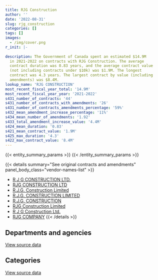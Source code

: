 ```yaml
---
title: RJG Construction
author: ''
date: '2022-08-31'
slug: rjg_construction
categories: []
tags: []
images:
  - /img/cover.png
r_init: |-
  
description: The Government of Canada spent an estimated $14.9M
  in 2021-2022 on contracts with RJG Construction. The average
  contract duration was 0.83 years, and the average contract value
  (not including contracts under $10k) was $1.9M. The longest
  contract was 4.3 years. The largest contract by value (including
  amendments) was $8.4M.
lookup_name: 'RJG CONSTRUCTION'
most_recent_fiscal_year_total: '14.9M'
most_recent_fiscal_year_year: '2021-2022'
s431_number_of_contracts: '44'
s431_number_of_contracts_with_amendments: '26'
s431_number_of_contracts_amendments_percentage: '59%'
s432_mean_amendment_increase_percentage: '11%'
s434_mean_number_of_amendments: '1.92'
s433_total_amendment_increase_value: '4.4M'
s424_mean_duration: '0.83'
s421_mean_contract_value: '1.9M'
s425_max_duration: '4.3'
s422_max_contract_value: '8.4M'
---
```


<script src="/rmarkdown-libs/htmlwidgets/htmlwidgets.js"></script>
<link href="/rmarkdown-libs/datatables-css/datatables-crosstalk.css" rel="stylesheet" />
<script src="/rmarkdown-libs/datatables-binding/datatables.js"></script>
<script src="/rmarkdown-libs/jquery/jquery-3.6.0.min.js"></script>
<link href="/rmarkdown-libs/dt-core-bootstrap/css/dataTables.bootstrap.min.css" rel="stylesheet" />
<link href="/rmarkdown-libs/dt-core-bootstrap/css/dataTables.bootstrap.extra.css" rel="stylesheet" />
<script src="/rmarkdown-libs/dt-core-bootstrap/js/jquery.dataTables.min.js"></script>
<script src="/rmarkdown-libs/dt-core-bootstrap/js/dataTables.bootstrap.min.js"></script>
<link href="/rmarkdown-libs/crosstalk/css/crosstalk.min.css" rel="stylesheet" />
<script src="/rmarkdown-libs/crosstalk/js/crosstalk.min.js"></script>
<script src="/rmarkdown-libs/htmlwidgets/htmlwidgets.js"></script>
<link href="/rmarkdown-libs/datatables-css/datatables-crosstalk.css" rel="stylesheet" />
<script src="/rmarkdown-libs/datatables-binding/datatables.js"></script>
<script src="/rmarkdown-libs/jquery/jquery-3.6.0.min.js"></script>
<link href="/rmarkdown-libs/dt-core-bootstrap/css/dataTables.bootstrap.min.css" rel="stylesheet" />
<link href="/rmarkdown-libs/dt-core-bootstrap/css/dataTables.bootstrap.extra.css" rel="stylesheet" />
<script src="/rmarkdown-libs/dt-core-bootstrap/js/jquery.dataTables.min.js"></script>
<script src="/rmarkdown-libs/dt-core-bootstrap/js/dataTables.bootstrap.min.js"></script>
<link href="/rmarkdown-libs/crosstalk/css/crosstalk.min.css" rel="stylesheet" />
<script src="/rmarkdown-libs/crosstalk/js/crosstalk.min.js"></script>

{{< entity_summary_params >}}
{{< /entity_summary_params >}}

{{< details summary="See original contracts and amendments" panel_body_class="vendor-names-list" >}}
- [R J G CONSTRUCTION LTD.](https://search.open.canada.ca/en/ct/?sort=contract_value_f%20desc&page=1&search_text=%22R%20J%20G%20CONSTRUCTION%20LTD.%22)
- [RJG CONSTRUCTION LTD](https://search.open.canada.ca/en/ct/?sort=contract_value_f%20desc&page=1&search_text=%22RJG%20CONSTRUCTION%20LTD%22)
- [R.J.G. Construction Limited](https://search.open.canada.ca/en/ct/?sort=contract_value_f%20desc&page=1&search_text=%22R.J.G.%20Construction%20Limited%22)
- [R.J.G. CONSTRUCTION LIMITED](https://search.open.canada.ca/en/ct/?sort=contract_value_f%20desc&page=1&search_text=%22R.J.G.%20CONSTRUCTION%20LIMITED%22)
- [R.J.G. CONSTRUCTION](https://search.open.canada.ca/en/ct/?sort=contract_value_f%20desc&page=1&search_text=%22R.J.G.%20CONSTRUCTION%22)
- [RJG Construction Limited](https://search.open.canada.ca/en/ct/?sort=contract_value_f%20desc&page=1&search_text=%22RJG%20Construction%20Limited%22)
- [R J G Construction Ltd.](https://search.open.canada.ca/en/ct/?sort=contract_value_f%20desc&page=1&search_text=%22R%20J%20G%20Construction%20Ltd.%22)
- [RJG COMPANY](https://search.open.canada.ca/en/ct/?sort=contract_value_f%20desc&page=1&search_text=%22RJG%20COMPANY%22)
{{< /details >}}

## Departments and agencies

<div id="htmlwidget-1" style="width:100%;height:auto;" class="datatables html-widget"></div>
<script type="application/json" data-for="htmlwidget-1">{"x":{"style":"bootstrap","filter":"none","vertical":false,"data":[["<a href=\"/departments/dfo-mpo/\">Fisheries and Oceans Canada<\/a>","<a href=\"/departments/pc/\">Parks Canada<\/a>","<a href=\"/departments/pwgsc-tpsgc/\">Public Services and Procurement Canada<\/a>"],[5067023.44,377516.94,10658197.67],[3969060.56,409902.2,9217919.27],[5299361.19,273532.65,1778213.55],[12275848.02,273532.65,2338318.75]],"container":"<table class=\"table table-striped table-hover row-border order-column display\">\n  <thead>\n    <tr>\n      <th>Department<\/th>\n      <th>2018-2019<\/th>\n      <th>2019-2020<\/th>\n      <th>2020-2021<\/th>\n      <th>2021-2022<\/th>\n    <\/tr>\n  <\/thead>\n<\/table>","options":{"order":[[4,"desc"]],"pageLength":10,"autoWidth":true,"columnDefs":[{"targets":1,"render":"function(data, type, row, meta) {\n    return type !== 'display' ? data : DTWidget.formatCurrency(data, \"$\", 2, 3, \",\", \".\", true, null);\n  }"},{"targets":2,"render":"function(data, type, row, meta) {\n    return type !== 'display' ? data : DTWidget.formatCurrency(data, \"$\", 2, 3, \",\", \".\", true, null);\n  }"},{"targets":3,"render":"function(data, type, row, meta) {\n    return type !== 'display' ? data : DTWidget.formatCurrency(data, \"$\", 2, 3, \",\", \".\", true, null);\n  }"},{"targets":4,"render":"function(data, type, row, meta) {\n    return type !== 'display' ? data : DTWidget.formatCurrency(data, \"$\", 2, 3, \",\", \".\", true, null);\n  }"},{"width":"16%","targets":[1,2,3,4]},{"className":"dt-right","targets":[1,2,3,4]}],"orderClasses":false}},"evals":["options.columnDefs.0.render","options.columnDefs.1.render","options.columnDefs.2.render","options.columnDefs.3.render"],"jsHooks":[]}</script>
<p class="text-right">
<a href="https://github.com/GoC-Spending/contracts-data/tree/main/data/out/vendors/rjg_construction/summary_by_fiscal_year_by_department.csv" class="source-data-link btn btn-link">View source data</a>
</p>

## Categories

<div id="htmlwidget-2" style="width:100%;height:auto;" class="datatables html-widget"></div>
<script type="application/json" data-for="htmlwidget-2">{"x":{"style":"bootstrap","filter":"none","vertical":false,"data":[["<a href=\"/categories/facilities_and_construction/\">Facilities and construction<\/a>","<a href=\"/categories/professional_services/\">Professional services<\/a>","<a href=\"/categories/transportation_and_logistics/\">Transportation and logistics<\/a>"],[10017443.77,35191.73,6050102.55],[6110881.63,null,7486000.41],[5572893.85,null,1778213.55],[12549380.67,null,2338318.75]],"container":"<table class=\"table table-striped table-hover row-border order-column display\">\n  <thead>\n    <tr>\n      <th>Category<\/th>\n      <th>2018-2019<\/th>\n      <th>2019-2020<\/th>\n      <th>2020-2021<\/th>\n      <th>2021-2022<\/th>\n    <\/tr>\n  <\/thead>\n<\/table>","options":{"order":[[4,"desc"]],"dom":"t","pageLength":30,"autoWidth":true,"columnDefs":[{"targets":1,"render":"function(data, type, row, meta) {\n    return type !== 'display' ? data : DTWidget.formatCurrency(data, \"$\", 2, 3, \",\", \".\", true, null);\n  }"},{"targets":2,"render":"function(data, type, row, meta) {\n    return type !== 'display' ? data : DTWidget.formatCurrency(data, \"$\", 2, 3, \",\", \".\", true, null);\n  }"},{"targets":3,"render":"function(data, type, row, meta) {\n    return type !== 'display' ? data : DTWidget.formatCurrency(data, \"$\", 2, 3, \",\", \".\", true, null);\n  }"},{"targets":4,"render":"function(data, type, row, meta) {\n    return type !== 'display' ? data : DTWidget.formatCurrency(data, \"$\", 2, 3, \",\", \".\", true, null);\n  }"},{"width":"16%","targets":[1,2,3,4]},{"className":"dt-right","targets":[1,2,3,4]}],"orderClasses":false,"lengthMenu":[10,25,30,50,100]}},"evals":["options.columnDefs.0.render","options.columnDefs.1.render","options.columnDefs.2.render","options.columnDefs.3.render"],"jsHooks":[]}</script>
<p class="text-right">
<a href="https://github.com/GoC-Spending/contracts-data/tree/main/data/out/vendors/rjg_construction/summary_by_fiscal_year_by_category.csv" class="source-data-link btn btn-link">View source data</a>
</p>
